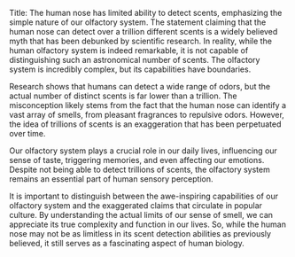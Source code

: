 Title: The human nose has limited ability to detect scents, emphasizing the simple nature of our olfactory system.
The statement claiming that the human nose can detect over a trillion different scents is a widely believed myth that has been debunked by scientific research. In reality, while the human olfactory system is indeed remarkable, it is not capable of distinguishing such an astronomical number of scents. The olfactory system is incredibly complex, but its capabilities have boundaries.

Research shows that humans can detect a wide range of odors, but the actual number of distinct scents is far lower than a trillion. The misconception likely stems from the fact that the human nose can identify a vast array of smells, from pleasant fragrances to repulsive odors. However, the idea of trillions of scents is an exaggeration that has been perpetuated over time.

Our olfactory system plays a crucial role in our daily lives, influencing our sense of taste, triggering memories, and even affecting our emotions. Despite not being able to detect trillions of scents, the olfactory system remains an essential part of human sensory perception.

It is important to distinguish between the awe-inspiring capabilities of our olfactory system and the exaggerated claims that circulate in popular culture. By understanding the actual limits of our sense of smell, we can appreciate its true complexity and function in our lives. So, while the human nose may not be as limitless in its scent detection abilities as previously believed, it still serves as a fascinating aspect of human biology.